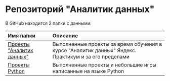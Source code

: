 # Репозиторий "Аналитик данных"
В GitHub находится 2 папки с данными:


| Имя папки                                                                                          | Описание                                                  | 
| :---------------------------------------------------------------------------------------------------- | :------------------------------------------------------------ |
| [Проекты "Аналитик данных"](https://github.com/mrKostya19/Data-Analyst/tree/main/Data_Analyst_projects)   | Выполненные проекты за время обучения в курсе "Аналитик данных" Яндекс. Практикум и за его пределами|
| [Проекты Python](https://github.com/mrKostya19/Data-Analyst/tree/main/Python%20projects)             | Выполненные проекты и небольшие игры написанные на языке Python |
